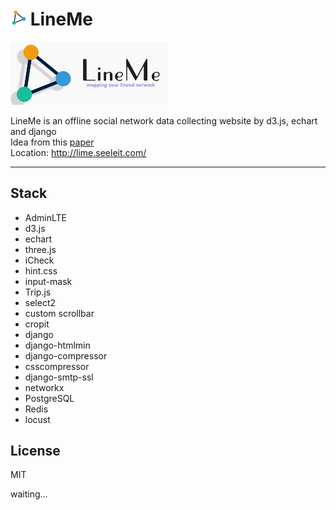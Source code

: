 # <img src="media/images/logo2.png" width="25"> LineMe
<img src="media/images/logo.jpg" width="50%">

LineMe is an offline social network data collecting website by d3.js, echart and django  
Idea from this [paper](http://dkroy.media.mit.edu/wp-content/uploads/sites/9/2016/02/Saveski_Chu_Vosoughi_Roy_WWW_2016.pdf)  
Location: http://lime.seeleit.com/
  
***

## Stack
* AdminLTE
* d3.js
* echart
* three.js
* iCheck
* hint.css
* input-mask
* Trip.js
* select2
* custom scrollbar
* cropit
* django
* django-htmlmin
* django-compressor
* csscompressor
* django-smtp-ssl
* networkx
* PostgreSQL
* Redis
* locust

## License
MIT

waiting...

